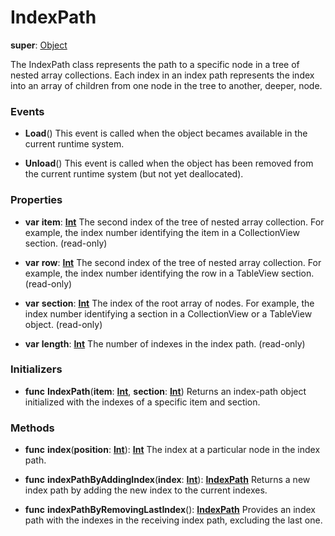 # IndexPath

**super**: [Object](Object.md)

The IndexPath class represents the path to a specific node in a tree of nested array collections. Each index in an index path represents the index into an array of children from one node in the tree to another, deeper, node.

### Events

* **Load**()
This event is called when the object becames available in the current runtime system.

* **Unload**()
This event is called when the object has been removed from the current runtime system (but not yet deallocated).

</ul>

### Properties

* **var** **item**: **[Int](../gravity/types.md)**
The second index of the tree of nested array collection. For example, the index number identifying the item in a CollectionView section. \(read-only\)

* **var** **row**: **[Int](../gravity/types.md)**
The second index of the tree of nested array collection. For example, the index number identifying the row in a TableView section. \(read-only\)

* **var** **section**: **[Int](../gravity/types.md)**
The index of the root array of nodes. For example, the index number identifying a section in a CollectionView or a TableView object. \(read-only\)

* **var** **length**: **[Int](../gravity/types.md)**
The number of indexes in the index path. \(read-only\)

</ul>

### Initializers

* **func** **IndexPath**(**item**: <strong>[Int](../gravity/types.md)</strong>, **section**: <strong>[Int](../gravity/types.md)</strong>)
Returns an index-path object initialized with the indexes of a specific item and section.

</ul>

### Methods

* **func** **index**(**position**: <strong>[Int](../gravity/types.md)</strong>): <strong>[Int](../gravity/types.md)</strong> 
The index at a particular node in the index path.

* **func** **indexPathByAddingIndex**(**index**: <strong>[Int](../gravity/types.md)</strong>): <strong>[IndexPath](IndexPath.md)</strong> 
Returns a new index path by adding the new index to the current indexes.

* **func** **indexPathByRemovingLastIndex**(): <strong>[IndexPath](IndexPath.md)</strong> 
Provides an index path with the indexes in the receiving index path, excluding the last one.

</ul>

</ul>

